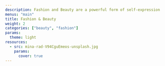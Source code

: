 ```yaml
---
description: Fashion and Beauty are a powerful form of self-expression. This category documents style through inspiring shots of street fashion, skincare products, avant-garde editorial photographs, and more.
menus: "main"
title: Fashion & Beauty
weight: 2
categories: ["beauty", "fashion"]
params:
  theme: light
resources:
  - src: mina-rad-V94CguEmeos-unsplash.jpg
    params:
      cover: true
---
```

